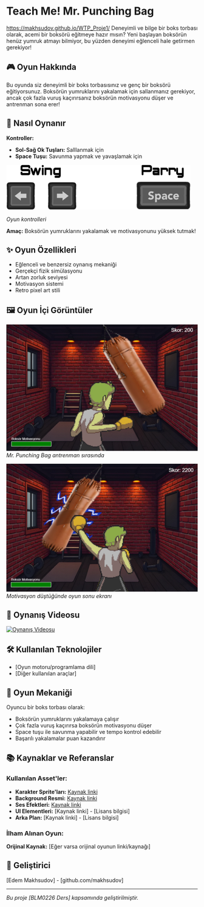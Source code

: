 # Teach Me! Mr. Punching Bag

https://makhsudov.github.io/WTP_Proje1/
Deneyimli ve bilge bir boks torbası olarak, acemi bir boksörü eğitmeye hazır mısın? Yeni başlayan boksörün henüz yumruk atmayı bilmiyor, bu yüzden deneyimi eğlenceli hale getirmen gerekiyor!

## 🎮 Oyun Hakkında

Bu oyunda siz deneyimli bir boks torbasısınız ve genç bir boksörü eğitiyorsunuz. Boksörün yumruklarını yakalamak için sallanmanız gerekiyor, ancak çok fazla vuruş kaçırırsanız boksörün motivasyonu düşer ve antrenman sona erer!

## 🥊 Nasıl Oynanır

**Kontroller:**
- **Sol-Sağ Ok Tuşları:** Salllanmak için
- **Space Tuşu:** Savunma yapmak ve yavaşlamak için

![Kontrol Tuşları](image/tuslar.png)

*Oyun kontrolleri*

**Amaç:** Boksörün yumruklarını yakalamak ve motivasyonunu yüksek tutmak!

## ✨ Oyun Özellikleri

- Eğlenceli ve benzersiz oynanış mekaniği
- Gerçekçi fizik simülasyonu
- Artan zorluk seviyesi
- Motivasyon sistemi
- Retro pixel art stili

## 🖼️ Oyun İçi Görüntüler

![Ana Oynanış](image/screenshot1.png)
*Mr. Punching Bag antrenman sırasında*

![Oyun Sonu](image/screenshot2.png)
*Motivasyon düştüğünde oyun sonu ekranı*

## 🎥 Oynanış Videosu

[![Oynanış Videosu](https://img.youtube.com/vi/VIDEO_ID/0.jpg)](https://youtu.be/ZT-h6K26Bzc)

## 🛠️ Kullanılan Teknolojiler

- [Oyun motoru/programlama dili]
- [Diğer kullanılan araçlar]

## 🎯 Oyun Mekaniği

Oyuncu bir boks torbası olarak:
- Boksörün yumruklarını yakalamaya çalışır
- Çok fazla vuruş kaçırırsa boksörün motivasyonu düşer
- Space tuşu ile savunma yapabilir ve tempo kontrol edebilir
- Başarılı yakalamalar puan kazandırır

## 📚 Kaynaklar ve Referanslar

### Kullanılan Asset'ler:

- **Karakter Sprite'ları:** [Kaynak linki](https://salut-c-leo.itch.io/mr-punching-bag)
- **Background Resmi:** [Kaynak linki](https://deepai.org/machine-learning-model/text2img)
- **Ses Efektleri:** [Kaynak linki](https://pixabay.com/)  
- **UI Elementleri:** [Kaynak linki] - [Lisans bilgisi]
- **Arka Plan:** [Kaynak linki] - [Lisans bilgisi]

### İlham Alınan Oyun:
**Orijinal Kaynak:** [Eğer varsa orijinal oyunun linki/kaynağı]

## 👤 Geliştirici

[Edem Makhsudov] - [github.com/makhsudov]

---
*Bu proje [BLM0226 Ders] kapsamında geliştirilmiştir.*
